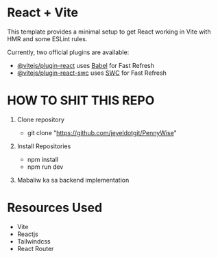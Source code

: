 # React + Vite

This template provides a minimal setup to get React working in Vite with HMR and some ESLint rules.

Currently, two official plugins are available:

- [@vitejs/plugin-react](https://github.com/vitejs/vite-plugin-react/blob/main/packages/plugin-react/README.md) uses [Babel](https://babeljs.io/) for Fast Refresh
- [@vitejs/plugin-react-swc](https://github.com/vitejs/vite-plugin-react-swc) uses [SWC](https://swc.rs/) for Fast Refresh


# HOW TO SHIT THIS REPO

1. Clone repository
   - git clone "https://github.com/jeyeldotgit/PennyWise"

2. Install Repositories
   - npm install
   - npm run dev

3. Mabaliw ka sa backend implementation


# Resources Used
- Vite
- Reactjs
- Tailwindcss
- React Router
